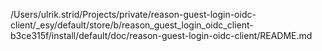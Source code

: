 /Users/ulrik.strid/Projects/private/reason-guest-login-oidc-client/_esy/default/store/b/reason_guest_login_oidc_client-b3ce315f/install/default/doc/reason-guest-login-oidc-client/README.md